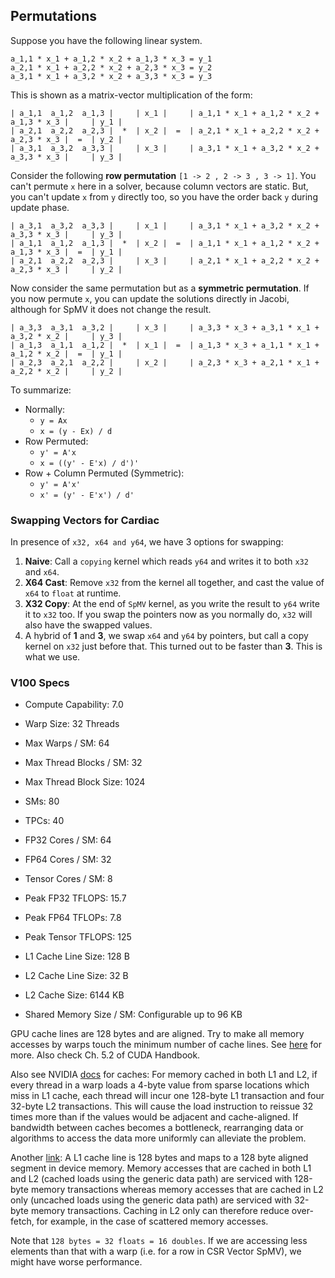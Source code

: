 ## Permutations

Suppose you have the following linear system.

```
a_1,1 * x_1 + a_1,2 * x_2 + a_1,3 * x_3 = y_1
a_2,1 * x_1 + a_2,2 * x_2 + a_2,3 * x_3 = y_2
a_3,1 * x_1 + a_3,2 * x_2 + a_3,3 * x_3 = y_3
```

This is shown as a matrix-vector multiplication of the form:

```
| a_1,1  a_1,2  a_1,3 |     | x_1 |     | a_1,1 * x_1 + a_1,2 * x_2 + a_1,3 * x_3 |     | y_1 |
| a_2,1  a_2,2  a_2,3 |  *  | x_2 |  =  | a_2,1 * x_1 + a_2,2 * x_2 + a_2,3 * x_3 |  =  | y_2 |
| a_3,1  a_3,2  a_3,3 |     | x_3 |     | a_3,1 * x_1 + a_3,2 * x_2 + a_3,3 * x_3 |     | y_3 |
```

Consider the following **row permutation** `[1 -> 2 , 2 -> 3 , 3 -> 1]`. You can't permute `x` here in a solver, because column vectors are static. But, you can't update `x` from `y` directly too, so you have the order back `y` during update phase.

```
| a_3,1  a_3,2  a_3,3 |     | x_1 |     | a_3,1 * x_1 + a_3,2 * x_2 + a_3,3 * x_3 |     | y_3 |
| a_1,1  a_1,2  a_1,3 |  *  | x_2 |  =  | a_1,1 * x_1 + a_1,2 * x_2 + a_1,3 * x_3 |  =  | y_1 |
| a_2,1  a_2,2  a_2,3 |     | x_3 |     | a_2,1 * x_1 + a_2,2 * x_2 + a_2,3 * x_3 |     | y_2 |
```

Now consider the same permutation but as a **symmetric permutation**. If you now permute `x`, you can update the solutions directly in Jacobi, although for SpMV it does not change the result.

```
| a_3,3  a_3,1  a_3,2 |     | x_3 |     | a_3,3 * x_3 + a_3,1 * x_1 + a_3,2 * x_2 |     | y_3 |
| a_1,3  a_1,1  a_1,2 |  *  | x_1 |  =  | a_1,3 * x_3 + a_1,1 * x_1 + a_1,2 * x_2 |  =  | y_1 |
| a_2,3  a_2,1  a_2,2 |     | x_2 |     | a_2,3 * x_3 + a_2,1 * x_1 + a_2,2 * x_2 |     | y_2 |
```

To summarize:

- Normally:
  - `y = Ax`
  - `x = (y - Ex) / d`
- Row Permuted:
  - `y' = A'x`
  - `x = ((y' - E'x) / d')'`
- Row + Column Permuted (Symmetric):
  - `y' = A'x'`
  - `x' = (y' - E'x') / d'`

### Swapping Vectors for Cardiac

In presence of `x32, x64 and y64`, we have 3 options for swapping:

1.  **Naive**: Call a `copying` kernel which reads `y64` and writes it to both `x32` and `x64`.
2.  **X64 Cast**: Remove `x32` from the kernel all together, and cast the value of `x64` to `float` at runtime.
3.  **X32 Copy**: At the end of `SpMV` kernel, as you write the result to `y64` write it to `x32` too. If you swap the pointers now as you normally do, `x32` will also have the swapped values.
4.  A hybrid of **1** and **3**, we swap `x64` and `y64` by pointers, but call a copy kernel on `x32` just before that. This turned out to be faster than **3**. This is what we use.

### V100 Specs

- Compute Capability: 7.0
- Warp Size: 32 Threads
- Max Warps / SM: 64
- Max Thread Blocks / SM: 32
- Max Thread Block Size: 1024

- SMs: 80
- TPCs: 40
- FP32 Cores / SM: 64
- FP64 Cores / SM: 32
- Tensor Cores / SM: 8

- Peak FP32 TFLOPS: 15.7
- Peak FP64 TFLOPs: 7.8
- Peak Tensor TFLOPS: 125

- L1 Cache Line Size: 128 B
- L2 Cache Line Size: 32 B
- L2 Cache Size: 6144 KB
- Shared Memory Size / SM: Configurable up to 96 KB

GPU cache lines are 128 bytes and are aligned. Try to make all memory accesses by warps touch the minimum number of cache lines.
See [here](https://forums.developer.nvidia.com/t/cache-line-size-of-l1-and-l2/24907) for more. Also check Ch. 5.2 of CUDA Handbook.

Also see NVIDIA [docs](https://docs.nvidia.com/gameworks/content/developertools/desktop/analysis/report/cudaexperiments/kernellevel/memorystatisticscaches.htm) for caches: For memory cached in both L1 and L2, if every thread in a warp loads a 4-byte value from sparse locations which miss in L1 cache, each thread will incur one 128-byte L1 transaction and four 32-byte L2 transactions. This will cause the load instruction to reissue 32 times more than if the values would be adjacent and cache-aligned. If bandwidth between caches becomes a bottleneck, rearranging data or algorithms to access the data more uniformly can alleviate the problem.

Another [link](https://docs.nvidia.com/gameworks/content/developertools/desktop/analysis/report/cudaexperiments/kernellevel/memorystatisticsglobal.htm): A L1 cache line is 128 bytes and maps to a 128 byte aligned segment in device memory. Memory accesses that are cached in both L1 and L2 (cached loads using the generic data path) are serviced with 128-byte memory transactions whereas memory accesses that are cached in L2 only (uncached loads using the generic data path) are serviced with 32-byte memory transactions. Caching in L2 only can therefore reduce over-fetch, for example, in the case of scattered memory accesses.

Note that `128 bytes = 32 floats = 16 doubles`. If we are accessing less elements than that with a warp (i.e. for a row in CSR Vector SpMV), we might have worse performance.
